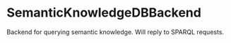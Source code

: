 # SemanticKnowledgeDBBackend

Backend for querying semantic knowledge. Will reply to SPARQL requests.
